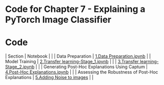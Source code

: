 # Code for Chapter 7 - Explaining a PyTorch Image Classifier

# Code

| Section                                           | Notebook                                                                                                                                                                                                                             |
 |
| Data Preparation                                  | [1.Data Preparation.ipynb](https://github.com/ml-for-high-risk-apps-book/Machine-Learning-for-High-Risk-Applications-Book/blob/main/code/Chapter-7/1.Data%20Preparation.ipynb "1.Data Preparation.ipynb")                            |
| Model Training                                    | [2.Transfer learning-Stage_1.ipynb](https://github.com/ml-for-high-risk-apps-book/Machine-Learning-for-High-Risk-Applications-Book/blob/main/code/Chapter-7/2.Transfer%20learning-Stage_1.ipynb "2.Transfer learning-Stage_1.ipynb") |
|                                                   | [3.Transfer learning-Stage_2.ipynb](https://github.com/ml-for-high-risk-apps-book/Machine-Learning-for-High-Risk-Applications-Book/blob/main/code/Chapter-7/3.Transfer%20learning-Stage_2.ipynb "3.Transfer learning-Stage_2.ipynb") |     |
| Generating Post-Hoc Explanations Using Captum     | [4.Post-Hoc Explanations.ipynb](https://github.com/ml-for-high-risk-apps-book/Machine-Learning-for-High-Risk-Applications-Book/blob/main/code/Chapter-7/4.Post-Hoc%20Explanations.ipynb "4.Post-Hoc Explanations.ipynb")             |     |
| Assessing the Robustness of Post-Hoc Explanations | [5.Adding Noise to images](https://github.com/ml-for-high-risk-apps-book/Machine-Learning-for-High-Risk-Applications-Book/blob/main/code/Chapter-7/5.Adding%20Noise%20to%20images%20.ipynb)                                          |     |
